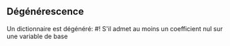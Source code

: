## Dégénérescence
Un dictionnaire est dégénéré: #!
S'il admet au moins un coefficient nul sur une variable de base